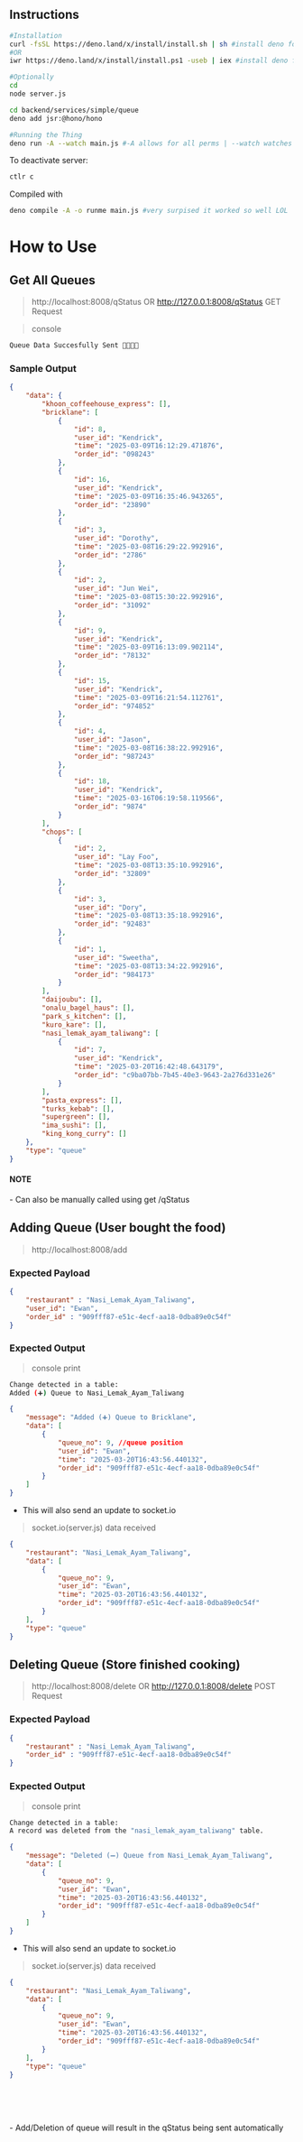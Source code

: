 ## Instructions
```bash
#Installation
curl -fsSL https://deno.land/x/install/install.sh | sh #install deno for mac 
#OR
iwr https://deno.land/x/install/install.ps1 -useb | iex #install deno for windows(open on powershell)

#Optionally
cd 
node server.js

cd backend/services/simple/queue
deno add jsr:@hono/hono

#Running the Thing 
deno run -A --watch main.js #-A allows for all perms | --watch watches for any changes and restarts the server accordingly 
```

To deactivate server:
```bash
ctlr c
```

Compiled with 
```bash
deno compile -A -o runme main.js #very surpised it worked so well LOL
```

<h1>How to Use</h1>

<h2>Get All Queues</h2>

>http://localhost:8008/qStatus OR http://127.0.0.1:8008/qStatus
>GET Request

>console

```bash 
Queue Data Succesfully Sent 🚀🚀🚀🚀
```

<h3>Sample Output</h3>

```json
{
    "data": {
        "khoon_coffeehouse_express": [],
        "bricklane": [
            {
                "id": 8,
                "user_id": "Kendrick",
                "time": "2025-03-09T16:12:29.471876",
                "order_id": "098243"
            },
            {
                "id": 16,
                "user_id": "Kendrick",
                "time": "2025-03-09T16:35:46.943265",
                "order_id": "23890"
            },
            {
                "id": 3,
                "user_id": "Dorothy",
                "time": "2025-03-08T16:29:22.992916",
                "order_id": "2786"
            },
            {
                "id": 2,
                "user_id": "Jun Wei",
                "time": "2025-03-08T15:30:22.992916",
                "order_id": "31092"
            },
            {
                "id": 9,
                "user_id": "Kendrick",
                "time": "2025-03-09T16:13:09.902114",
                "order_id": "78132"
            },
            {
                "id": 15,
                "user_id": "Kendrick",
                "time": "2025-03-09T16:21:54.112761",
                "order_id": "974852"
            },
            {
                "id": 4,
                "user_id": "Jason",
                "time": "2025-03-08T16:38:22.992916",
                "order_id": "987243"
            },
            {
                "id": 18,
                "user_id": "Kendrick",
                "time": "2025-03-16T06:19:58.119566",
                "order_id": "9874"
            }
        ],
        "chops": [
            {
                "id": 2,
                "user_id": "Lay Foo",
                "time": "2025-03-08T13:35:10.992916",
                "order_id": "32809"
            },
            {
                "id": 3,
                "user_id": "Dory",
                "time": "2025-03-08T13:35:18.992916",
                "order_id": "92483"
            },
            {
                "id": 1,
                "user_id": "Sweetha",
                "time": "2025-03-08T13:34:22.992916",
                "order_id": "984173"
            }
        ],
        "daijoubu": [],
        "onalu_bagel_haus": [],
        "park_s_kitchen": [],
        "kuro_kare": [],
        "nasi_lemak_ayam_taliwang": [
            {
                "id": 7,
                "user_id": "Kendrick",
                "time": "2025-03-20T16:42:48.643179",
                "order_id": "c9ba07bb-7b45-40e3-9643-2a276d331e26"
            }
        ],
        "pasta_express": [],
        "turks_kebab": [],
        "supergreen": [],
        "ima_sushi": [],
        "king_kong_curry": []
    },
    "type": "queue"
}
```
<h4>NOTE</h4> 
<!-- - Queue will send the above output automatically to queue every 20000ms or 0.33min -->
- Can also be manually called using get /qStatus

<h2>Adding Queue (User bought the food)</h2>

> http://localhost:8008/add

<h3>Expected Payload</h3>

```json
{
    "restaurant" : "Nasi_Lemak_Ayam_Taliwang",
    "user_id": "Ewan",
    "order_id" : "909fff87-e51c-4ecf-aa18-0dba89e0c54f"
}
```

<h3>Expected Output</h3>

>console print

```bash
Change detected in a table:
Added (➕) Queue to Nasi_Lemak_Ayam_Taliwang
```

```json
{
    "message": "Added (➕) Queue to Bricklane",
    "data": [
        {
            "queue_no": 9, //queue position
            "user_id": "Ewan",
            "time": "2025-03-20T16:43:56.440132",
            "order_id": "909fff87-e51c-4ecf-aa18-0dba89e0c54f"
        }
    ]
}
```

- This will also send an update to socket.io

>socket.io(server.js) data received

```json
{
    "restaurant": "Nasi_Lemak_Ayam_Taliwang",
    "data": [
        {
            "queue_no": 9,
            "user_id": "Ewan",
            "time": "2025-03-20T16:43:56.440132",
            "order_id": "909fff87-e51c-4ecf-aa18-0dba89e0c54f"
        }
    ],
    "type": "queue"
}
```

<h2>Deleting Queue (Store finished cooking)</h2>

>http://localhost:8008/delete OR http://127.0.0.1:8008/delete
>POST Request

<h3>Expected Payload</h3>

```json
{
    "restaurant" : "Nasi_Lemak_Ayam_Taliwang",
    "order_id" : "909fff87-e51c-4ecf-aa18-0dba89e0c54f"
}
```

<h3>Expected Output</h3>

>console print

```bash
Change detected in a table:
A record was deleted from the "nasi_lemak_ayam_taliwang" table.
```

```json
{
    "message": "Deleted (➖) Queue from Nasi_Lemak_Ayam_Taliwang",
    "data": [
        {
            "queue_no": 9,
            "user_id": "Ewan",
            "time": "2025-03-20T16:43:56.440132",
            "order_id": "909fff87-e51c-4ecf-aa18-0dba89e0c54f"
        }
    ]
}
```

- This will also send an update to socket.io

>socket.io(server.js) data received

```json
{
    "restaurant": "Nasi_Lemak_Ayam_Taliwang",
    "data": [
        {
            "queue_no": 9,
            "user_id": "Ewan",
            "time": "2025-03-20T16:43:56.440132",
            "order_id": "909fff87-e51c-4ecf-aa18-0dba89e0c54f"
        }
    ],
    "type": "queue"
}
```
<br>
<br>
<h2></h2>
- Add/Deletion of queue will result in the qStatus being sent automatically

